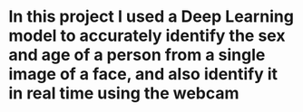 # In this project I used a Deep Learning model to accurately identify the sex and age of a person from a single image of a face, and also identify it in real time using the webcam
